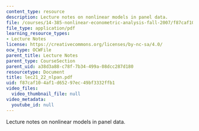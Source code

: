 ```yaml
---
content_type: resource
description: Lecture notes on nonlinear models in panel data.
file: /courses/14-385-nonlinear-econometric-analysis-fall-2007/f87caf104af1d65297ec49bf3332ffb1_lec21_22_nlpan.pdf
file_type: application/pdf
learning_resource_types:
- Lecture Notes
license: https://creativecommons.org/licenses/by-nc-sa/4.0/
ocw_type: OCWFile
parent_title: Lecture Notes
parent_type: CourseSection
parent_uid: a38d3a88-c78f-7b34-499a-08dcc287d180
resourcetype: Document
title: lec21_22_nlpan.pdf
uid: f87caf10-4af1-d652-97ec-49bf3332ffb1
video_files:
  video_thumbnail_file: null
video_metadata:
  youtube_id: null
---
```

Lecture notes on nonlinear models in panel data.